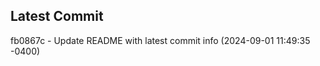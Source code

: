 
## Latest Commit
fb0867c - Update README with latest commit info (2024-09-01 11:49:35 -0400) <Yunxi-Zhou>
